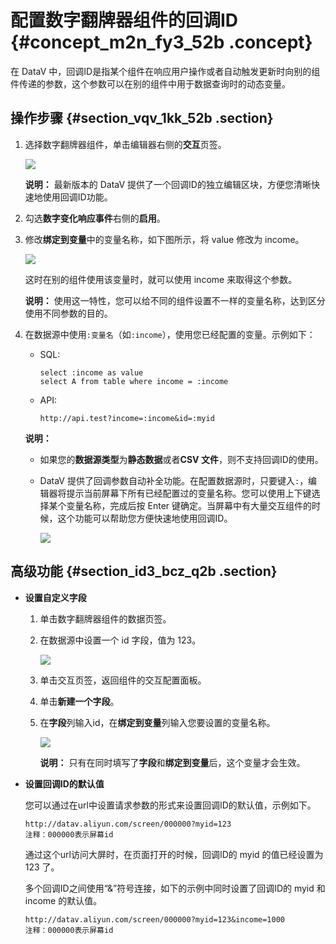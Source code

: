 # 配置数字翻牌器组件的回调ID {#concept_m2n_fy3_52b .concept}

在 DataV 中，回调ID是指某个组件在响应用户操作或者自动触发更新时向别的组件传递的参数，这个参数可以在别的组件中用于数据查询时的动态变量。

## 操作步骤 {#section_vqv_1kk_52b .section}

1.  选择数字翻牌器组件，单击编辑器右侧的**交互**页签。

    ![](http://static-aliyun-doc.oss-cn-hangzhou.aliyuncs.com/assets/img/17483/15584088089296_zh-CN.png)

    **说明：** 最新版本的 DataV 提供了一个回调ID的独立编辑区块，方便您清晰快速地使用回调ID功能。

2.  勾选**数字变化响应事件**右侧的**启用**。
3.  修改**绑定到变量**中的变量名称，如下图所示，将 value 修改为 income。

    ![](http://static-aliyun-doc.oss-cn-hangzhou.aliyuncs.com/assets/img/17483/15584088089297_zh-CN.png)

    这时在别的组件使用该变量时，就可以使用 income 来取得这个参数。

    **说明：** 使用这一特性，您可以给不同的组件设置不一样的变量名称，达到区分使用不同参数的目的。

4.  在数据源中使用`:变量名`（如`:income`），使用您已经配置的变量。示例如下：

    -   SQL:

        ```
        select :income as value
        select A from table where income = :income
        ```

    -   API:

        ```
        http://api.test?income=:income&id=:myid
        ```

    **说明：** 

    -   如果您的**数据源类型**为**静态数据**或者**CSV 文件**，则不支持回调ID的使用。
    -   DataV 提供了回调参数自动补全功能。在配置数据源时，只要键入`:`，编辑器将提示当前屏幕下所有已经配置过的变量名称。您可以使用上下键选择某个变量名称，完成后按 Enter 键确定。当屏幕中有大量交互组件的时候，这个功能可以帮助您方便快速地使用回调ID。

        ![](http://static-aliyun-doc.oss-cn-hangzhou.aliyuncs.com/assets/img/17483/15584088089300_zh-CN.png)


## 高级功能 {#section_id3_bcz_q2b .section}

-   **设置自定义字段**

    1.  单击数字翻牌器组件的数据页签。
    2.  在数据源中设置一个 id 字段，值为 123。

        ![](http://static-aliyun-doc.oss-cn-hangzhou.aliyuncs.com/assets/img/17483/15584088089298_zh-CN.png)

    3.  单击交互页签，返回组件的交互配置面板。
    4.  单击**新建一个字段**。
    5.  在**字段**列输入id，在**绑定到变量**列输入您要设置的变量名称。

        ![](http://static-aliyun-doc.oss-cn-hangzhou.aliyuncs.com/assets/img/17483/15584088089299_zh-CN.png)

        **说明：** 只有在同时填写了**字段**和**绑定到变量**后，这个变量才会生效。

-   **设置回调ID的默认值**

    您可以通过在url中设置请求参数的形式来设置回调ID的默认值，示例如下。

    ```
    http://datav.aliyun.com/screen/000000?myid=123
    注释：000000表示屏幕id
    ```

    通过这个url访问大屏时，在页面打开的时候，回调ID的 myid 的值已经设置为 123 了。

    多个回调ID之间使用“&”符号连接，如下的示例中同时设置了回调ID的 myid 和 income 的默认值。

    ```
    http://datav.aliyun.com/screen/000000?myid=123&income=1000
    注释：000000表示屏幕id
    ```


